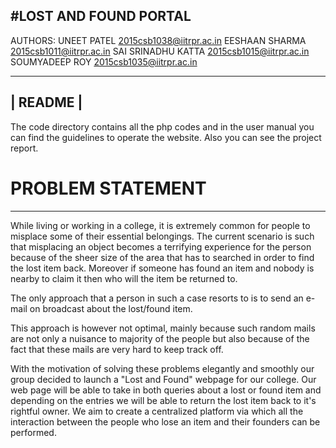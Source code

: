 #LOST AND FOUND PORTAL
------------------------------------------------------------------------------------------------------------------------
AUTHORS: UNEET PATEL 2015csb1038@iitrpr.ac.in
         EESHAAN SHARMA 2015csb1011@iitrpr.ac.in
         SAI SRINADHU KATTA 2015csb1015@iitrpr.ac.in
         SOUMYADEEP ROY 2015csb1035@iitrpr.ac.in

-----------------------------
|        README             |
-----------------------------

The code directory contains all the php codes and in the user manual you can find the guidelines to operate the website. Also you can see the project report. 



# PROBLEM STATEMENT
_______________________________________________________________________________________________________________________________
While living or working in a college, it is extremely common for people to misplace some of their essential belongings. The current scenario is such that misplacing an object becomes a terrifying experience for the person because of the sheer size of the area that has to searched in order to find the lost item back. Moreover if someone has found an item and nobody is nearby to claim it then who will the item be returned to.

The only approach that a person in such a case resorts to is to send an e-mail on broadcast about the lost/found item. 

This approach is however not optimal, mainly because such random mails are not only a nuisance to majority of the people but also because of the fact that these mails are very hard to keep track off.

With the motivation of solving these problems elegantly and smoothly our group decided to launch a "Lost and Found" webpage for our college. Our web page will be able to take in both queries about a lost or found item and depending on the entries we will be able to return the lost item back to it's rightful owner. We aim to create a centralized platform via which all the interaction between the people who lose an item and their founders can be performed.
